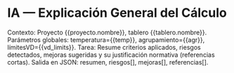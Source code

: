 # IA — Explicación General del Cálculo
Contexto: Proyecto {{proyecto.nombre}}, tablero {{tablero.nombre}}.
Parámetros globales: temperatura={{temp}}, agrupamiento={{agr}}, límitesVD={{vd_limits}}.
Tarea: Resume criterios aplicados, riesgos detectados, mejoras sugeridas y su justificación normativa (referencias cortas).
Salida en JSON: resumen, riesgos[], mejoras[], referencias[].
